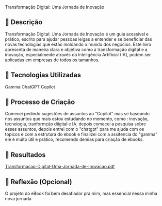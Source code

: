 Transformação Digital: Uma Jornada de Inovação
## 📒 Descrição
Transformação Digital: Uma Jornada de Inovação é um guia acessível e prático, escrito para ajudar pessoas leigas a entender e se beneficiar das novas tecnologias que estão moldando o mundo dos negócios. Este livro apresenta de maneira clara e objetiva como a transformação digital e a inovação, especialmente através da Inteligência Artificial (IA), podem ser aplicadas em empresas de todos os tamanhos.
## 🤖 Tecnologias Utilizadas
Gamma
ChatGPT
Copilot
## 🧐 Processo de Criação
Comecei pedindo sugestões de assuntos ao "Copilot" mas se baseando nos assuntos que mais estou estudando no momento, como : inovação, tecnologia, tranformção diigital e IA, depois comecei a pesquisa sobre esses assuntos, depois entrei com o "chatgpt" para me ajuda com os topicos e com a estrutura do ebook
e finalizei com a assitencia do "gamma" ele é muito útil e prático, recomendo demias para criação de ebooks.
## 🚀 Resultados
[Transformacao-Digital-Uma-Jornada-de-Inovacao.pdf](https://github.com/user-attachments/files/17851965/Transformacao-Digital-Uma-Jornada-de-Inovacao.pdf)
## 💭 Reflexão (Opcional)
O projeto do eBook foi bem desafiador pra mim, mas essencial nessa minha nova jornada.
